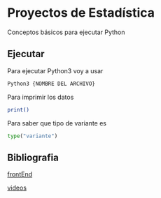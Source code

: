 # Proyectos de Estadística

Conceptos básicos para ejecutar Python

## Ejecutar

Para ejecutar Python3 voy a usar
```bash
Python3 {NOMBRE DEL ARCHIVO}
```
Para imprimir los datos 
```bash
print()
```
Para saber que tipo de variante es 
```python
type("variante")
```


## Bibliografia
[frontEnd](https://www.makeareadme.com)

[videos](https://youtube)

